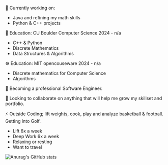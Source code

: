 
 🔭 Currently working on:
  - Java and refining my math skills
  - Python & C++ projects

 🦬 Education: CU Boulder Computer Science 2024 - n/a 
 - C++ & Python
 - Discrete Mathematics
 - Data Structures & Algorithms

 ⚙️ Education: MIT opencouseware 2024 - n/a
 - Discrete mathematics for Computer Science
 - Algorithms
 
 🌱 Becoming a professional Software Engineer.
 
 👯 Looking to collaborate on anything that will help me grow my skillset and portfolio.

 ⚡ Outside Coding; lift weights, cook, play and analyze basketball & football. Getting into Golf. 
  - Lift 6x a week
  - Deep Work 6x a week
  - Relaxing or resting
  - Want to travel

![Anurag's GitHub stats](https://github-readme-stats.vercel.app/api?username=mitchandrade8&show_icons=true&theme=radical)
 
 <!--
- 🤔 I’m looking for help with ...
- 💬 Ask me about ...
- 📫 How to reach me: ...
- 😄 Pronouns: ...
-
-->


 <!--
✅ Tracking my coding habits



[![GitHub Streak](https://streak-stats.demolab.com?user=mitchandrade8&card_width=600&dates=EBEBEB&background=45%2C383535%2C3D0A4F&fire=D295EB&stroke=D295EB&ring=D295EB&currStreakNum=BF3EEB&currStreakLabel=EB29EB&sideNums=BF3EEB&sideLabels=EB29EB)](https://git.io/streak-stats)

✅ Tracking my rank




[![Mitch's github stats](https://github-readme-stats.vercel.app/api?username=mitchandrade8)](https://github.com/anuraghazra/github-readme-stats)









✅ Languages
















![Top Langs](https://github-readme-stats.vercel.app/api/top-langs/?username=mitchandrade8&size_weight=0.5&count_weight=0.5)
-->
